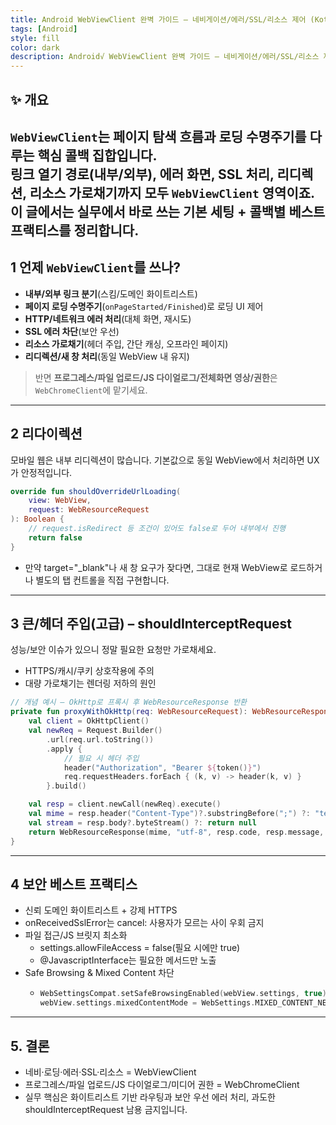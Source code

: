 ```yaml
---
title: Android WebViewClient 완벽 가이드 – 네비게이션/에러/SSL/리소스 제어 (Kotlin)
tags: [Android]
style: fill
color: dark
description: Android√ WebViewClient 완벽 가이드 – 네비게이션/에러/SSL/리소스 제어 (Kotlin)
---
```


## ✨ 개요

`WebViewClient`는 **페이지 탐색 흐름과 로딩 수명주기**를 다루는 핵심 콜백 집합입니다.  
링크 열기 경로(내부/외부), 에러 화면, SSL 처리, 리디렉션, 리소스 가로채기까지 모두 `WebViewClient` 영역이죠.  
이 글에서는 **실무에서 바로 쓰는 기본 세팅 + 콜백별 베스트 프랙티스**를 정리합니다.
---

## 1 언제 `WebViewClient`를 쓰나?

- **내부/외부 링크 분기**(스킴/도메인 화이트리스트)
- **페이지 로딩 수명주기**(`onPageStarted/Finished`)로 로딩 UI 제어
- **HTTP/네트워크 에러 처리**(대체 화면, 재시도)
- **SSL 에러 차단**(보안 우선)
- **리소스 가로채기**(헤더 주입, 간단 캐싱, 오프라인 페이지)
- **리디렉션/새 창 처리**(동일 WebView 내 유지)

> 반면 **프로그레스/파일 업로드/JS 다이얼로그/전체화면 영상/권한**은 `WebChromeClient`에 맡기세요.

---

## 2 리다이렉션

모바일 웹은 내부 리디렉션이 많습니다. 기본값으로 동일 WebView에서 처리하면 UX가 안정적입니다.
```kotlin
override fun shouldOverrideUrlLoading(
    view: WebView,
    request: WebResourceRequest
): Boolean {
    // request.isRedirect 등 조건이 있어도 false로 두어 내부에서 진행
    return false
}
```
- 만약 target="_blank"나 새 창 요구가 잦다면, 그대로 현재 WebView로 로드하거나 별도의 탭 컨트롤을 직접 구현합니다.

---

## 3 큰/헤더 주입(고급) – shouldInterceptRequest

성능/보안 이슈가 있으니 정말 필요한 요청만 가로채세요.
- HTTPS/캐시/쿠키 상호작용에 주의
- 대량 가로채기는 렌더링 저하의 원인

```kotlin
// 개념 예시 – OkHttp로 프록시 후 WebResourceResponse 반환
private fun proxyWithOkHttp(req: WebResourceRequest): WebResourceResponse? {
    val client = OkHttpClient()
    val newReq = Request.Builder()
        .url(req.url.toString())
        .apply {
            // 필요 시 헤더 주입
            header("Authorization", "Bearer ${token()}")
            req.requestHeaders.forEach { (k, v) -> header(k, v) }
        }.build()

    val resp = client.newCall(newReq).execute()
    val mime = resp.header("Content-Type")?.substringBefore(";") ?: "text/plain"
    val stream = resp.body?.byteStream() ?: return null
    return WebResourceResponse(mime, "utf-8", resp.code, resp.message, emptyMap(), stream)
}
```

---

## 4 보안 베스트 프랙티스

- 신뢰 도메인 화이트리스트 + 강제 HTTPS
- onReceivedSslError는 cancel: 사용자가 모르는 사이 우회 금지
- 파일 접근/JS 브릿지 최소화
  + settings.allowFileAccess = false(필요 시에만 true)
  + @JavascriptInterface는 필요한 메서드만 노출
- Safe Browsing & Mixed Content 차단
  + ```kotlin
    WebSettingsCompat.setSafeBrowsingEnabled(webView.settings, true)
    webView.settings.mixedContentMode = WebSettings.MIXED_CONTENT_NEVER_ALLOW
    ``` 
    
---

## 5. 결론

- 네비·로딩·에러·SSL·리소스 = WebViewClient
- 프로그레스/파일 업로드/JS 다이얼로그/미디어 권한 = WebChromeClient
- 실무 핵심은 화이트리스트 기반 라우팅과 보안 우선 에러 처리, 과도한 shouldInterceptRequest 남용 금지입니다.